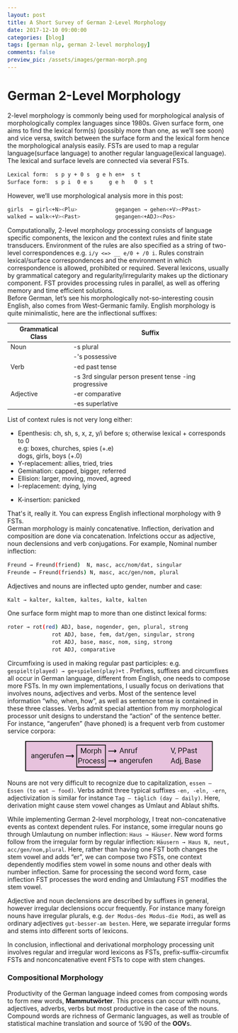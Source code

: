 ```yaml
---
layout: post
title: A Short Survey of German 2-Level Morphology
date: 2017-12-10 09:00:00
categories: [blog]
tags: [german nlp, german 2-level morphology]
comments: false
preview_pic: /assets/images/german-morph.png
---
```


# German 2-Level Morphology

2-level morphology is commonly being used for morphological analysis of morphologically complex languages since 1980s. Given surface form, one aims to find the lexical form(s) (possibly more than one, as we’ll see soon) and vice versa, switch between the surface form and the lexical form hence the morphological analysis easily. FSTs are used to map a regular language(surface language) to another regular language(lexical language). The lexical and surface levels are connected via several FSTs.

```sh
Lexical form:  s p y + 0 s	g e h en+  s t
Surface form:  s p i  0 e s     g e h   0  s t
```

However, we’ll use morphological analysis more in this post:

```sh
girls  ↔ girl<+N><Plu>            gegangen → gehen<+V><PPast>
walked ↔ walk<+V><Past>           gegangen<+ADJ><Pos>
```

Computationally, 2-level morphology processing consists of language specific components, the lexicon and the context rules and finite state transducers. Environment of the rules are also specified as a string of two-level correspondences e.g.  `i/y <=> __ e/0 + /0 i`. Rules constrain lexical/surface correspondences and the environment in which correspondence is allowed, prohibited or required. Several lexicons, usually by grammatical category and regularity/irregularity makes up the dictionary component. FST provides processing rules in parallel, as well as offering memory and time efficient solutions.   
Before German, let’s see his morphologically not-so-interesting cousin English, also comes from West-Germanic family. English morphology is quite minimalistic, here are the inflectional suffixes: 

| Grammatical Class |Suffix                                                                    |
|-------------------|--------------------------------------------------------------------------|
| Noun              |               -s  plural                                                 |
|                   |               -'s  possessive                                            |
| Verb              |               -ed  past tense                                            |
|                   |               -s   3rd singular person present tense -ing progressive    |
| Adjective         |               -er comparative                                            |
|                   |               -es superlative                                            |


List of context rules is not very long either:

* Epenthesis: ch, sh, s, x, z, y/i before s; otherwise lexical + corresponds to 0  
e.g: boxes, churches, spies (+.e)  
     dogs, girls, boys      (+.0)  
* Y-replacement: allies, tried, tries
* Gemination: capped, bigger, referred
* Ellision: larger, moving, moved, agreed
* I-replacement: dying, lying
- K-insertion: panicked

That's it, really it. You can express English inflectional morphology with 9 FSTs.  
German morphology is mainly concatenative. Inflection, derivation and composition are done via concatenation. Infelctions occur as adjective, noun declensions and verb conjugations. For example,
Nominal number inflection:

```sh
Freund → Freund(friend)  N, masc, acc/nom/dat, singular
Freunde → Freund(friends) N, masc, acc/gen/nom, plural
``` 

Adjectives and nouns are inflected upto gender, number and case:

```sh
Kalt → kalter, kaltem, kaltes, kalte, kalten 
```
One surface form might map to more than one distinct lexical forms:

```sh
roter → rot(red) ADJ, base, nogender, gen, plural, strong
              rot ADJ, base, fem, dat/gen, singular, strong
              rot ADJ, base, masc, nom, sing, strong
              rot ADJ, comparative
```

Circumfixing is used in making regular past participles: e.g. `gespielt(played) → ge+spielen(play)+t` . Prefixes, suffixes and circumfixes all occur in German language, different from English, one needs to compose more FSTs.
In my own implementations, I usually focus on derivations that involves nouns, adjectives and verbs. Most of the sentence level information “who, when, how”, as well as sentence tense is contained in these three classes. Verbs admit special attention from my morphological processor unit designs to understand the “action” of the sentence better. For instance, “angerufen” (have phoned) is a frequent verb from customer service corpora:

<figure>
  <img class="fullw" src="/assets/images/german-morph.png" alt="german-morph.png">
</figure>


Nouns are not very difficult to recognize due to capitalization, `essen – Essen (to eat – food)`. Verbs admit  three typical suffixes `-en, -eln, -ern`, adjectivization is similar for instance `Tag – täglich (day – daily)`. Here, derivation might cause stem vowel changes as Umlaut and Ablaut shifts.

While implementing  German 2-level morphology, I treat non-concatenative events as context dependent rules. For instance, some irregular nouns go through Umlautung on number inflection: `Haus → Häuser`. New word forms follow from the irregular form by regular inflection: `Häusern → Haus N, neut, acc/gen/nom,plural`. Here, rather than having one FST both changes the stem vowel and adds “er”, we can compose two FSTs, one context dependently modifies stem vowel in some nouns and other deals with number inflection. Same for processing the second word form, case inflection FST processes the word ending and Umlautung FST modifies the stem vowel.  

Adjective and noun declensions are described by suffixes in general, however irregular declensions occur frequently. For instance many foreign nouns have irregular plurals, e.g. `der Modus-des Modus-die Modi`, as well as ordinary adjectives `gut-besser-am besten`. Here, we separate irregular forms and stems into different sorts of lexicons.  

In conclusion, inflectional and derivational morphology processing unit involves regular and irregular word lexicons as FSTs, prefix-suffix-circumfix FSTs and nonconcatenative event FSTs to cope with stem changes. 

### Compositional Morphology

Productivity of the German language indeed comes from composing words to form new words, **Mammutwörter**. This process can occur with nouns, adjectives, adverbs, verbs but most productive in the case of the nouns. Compound words are richness of Germanic languages, as well as trouble of statistical machine translation and source of %90 of the **OOV**s.




